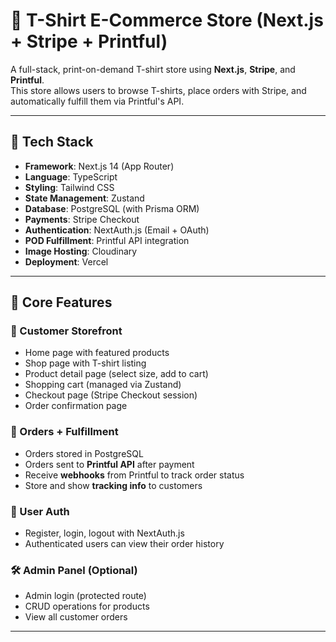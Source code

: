 # 👕 T-Shirt E-Commerce Store (Next.js + Stripe + Printful)

A full-stack, print-on-demand T-shirt store using **Next.js**, **Stripe**, and **Printful**.  
This store allows users to browse T-shirts, place orders with Stripe, and automatically fulfill them via Printful's API.

---

## 🧱 Tech Stack

- **Framework**: Next.js 14 (App Router)
- **Language**: TypeScript
- **Styling**: Tailwind CSS
- **State Management**: Zustand
- **Database**: PostgreSQL (with Prisma ORM)
- **Payments**: Stripe Checkout
- **Authentication**: NextAuth.js (Email + OAuth)
- **POD Fulfillment**: Printful API integration
- **Image Hosting**: Cloudinary
- **Deployment**: Vercel

---

## 🔧 Core Features

### 🛒 Customer Storefront

- Home page with featured products
- Shop page with T-shirt listing
- Product detail page (select size, add to cart)
- Shopping cart (managed via Zustand)
- Checkout page (Stripe Checkout session)
- Order confirmation page

### 🧾 Orders + Fulfillment

- Orders stored in PostgreSQL
- Orders sent to **Printful API** after payment
- Receive **webhooks** from Printful to track order status
- Store and show **tracking info** to customers

### 🔐 User Auth

- Register, login, logout with NextAuth.js
- Authenticated users can view their order history

### 🛠️ Admin Panel (Optional)

- Admin login (protected route)
- CRUD operations for products
- View all customer orders

---
